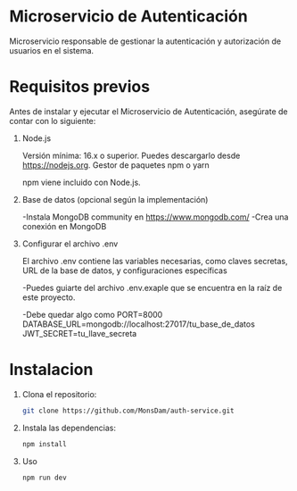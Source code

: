 # Microservicio de Autenticación

Microservicio responsable de gestionar la autenticación y autorización de usuarios en el sistema.

# Requisitos previos

Antes de instalar y ejecutar el Microservicio de Autenticación, asegúrate de contar con lo siguiente:

1. Node.js

    Versión mínima: 16.x o superior.
    Puedes descargarlo desde https://nodejs.org.
    Gestor de paquetes npm o yarn

    npm viene incluido con Node.js.

2. Base de datos (opcional según la implementación)

    -Instala MongoDB community en https://www.mongodb.com/ 
    -Crea una conexión en MongoDB

3. Configurar el archivo .env

    El archivo .env contiene las variables necesarias, como claves secretas, URL de la base de datos, y configuraciones específicas
    
    -Puedes guiarte del archivo .env.exaple que se encuentra en la raíz de este proyecto.

    -Debe quedar algo como 
    PORT=8000
    DATABASE_URL=mongodb://localhost:27017/tu_base_de_datos
    JWT_SECRET=tu_llave_secreta

# Instalacion

1. Clona el repositorio:
   ```bash
   git clone https://github.com/MonsDam/auth-service.git

2. Instala las dependencias:
    ```bash
   npm install
   
3. Uso
   ```bash
   npm run dev

   

